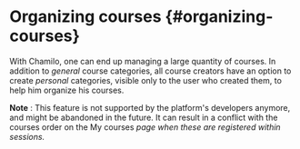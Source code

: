 # Organizing courses {#organizing-courses}

With Chamilo, one can end up managing a large quantity of courses. In addition to _general_ course categories, all course creators have an option to create _personal_ categories, visible only to the user who created them, to help him organize his courses.

**Note** : This feature is not supported by the platform&#039;s developers anymore, and might be abandoned in the future. It can result in a conflict with the courses order on the My courses _page when these are registered within sessions._
